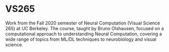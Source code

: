# VS265
Work from the Fall 2020 semester of Neural Computation (Visual Science 265) at UC Berkeley. 
The course, taught by Bruno Olshausen, focused on a computational approach to understanding Neural Computation, covering a wide range of topics from ML/DL techniques to neurobiology and visual science.
